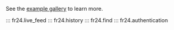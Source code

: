See the [example gallery](../usage/examples.md) to learn more.

::: fr24.live_feed
::: fr24.history
::: fr24.find
::: fr24.authentication